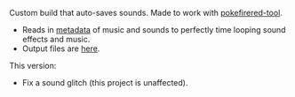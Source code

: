 Custom build that auto-saves sounds. Made to work with [pokefirered-tool](https://github.com/ComplexRobot/pokefirered-tool/tree/audio-tool).

* Reads in [metadata](https://github.com/ComplexRobot/pokegbasoundmetaparser) of music and sounds to perfectly time looping sound effects and music.
* Output files are [here](https://github.com/ComplexRobot/pokefirered-sound-rip).

This version:
* Fix a sound glitch (this project is unaffected).